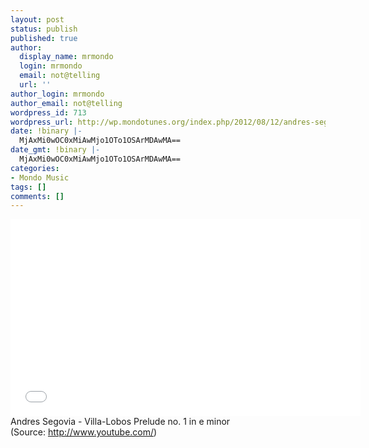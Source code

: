 ```yaml
---
layout: post
status: publish
published: true
author:
  display_name: mrmondo
  login: mrmondo
  email: not@telling
  url: ''
author_login: mrmondo
author_email: not@telling
wordpress_id: 713
wordpress_url: http://wp.mondotunes.org/index.php/2012/08/12/andres-segovia-villa-lobos-prelude-no-1-in-e/
date: !binary |-
  MjAxMi0wOC0xMiAwMjo1OTo1OSArMDAwMA==
date_gmt: !binary |-
  MjAxMi0wOC0xMiAwMjo1OTo1OSArMDAwMA==
categories:
- Mondo Music
tags: []
comments: []
---
```

<iframe width="560" height="315" src="//www.youtube.com/embed/vx9fPeaD_Ns" frameborder="0"> </iframe>
Andres Segovia - Villa-Lobos Prelude no. 1 in e minor
<div class="attribution">(<span>Source:</span> <a href="http://www.youtube.com/">http://www.youtube.com/</a>)</div>
